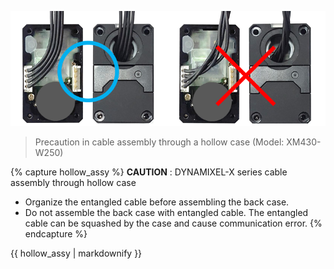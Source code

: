 
![](/assets/images/dxl/x/assembly/common/x-series_cable_assembly.png)

> Precaution in cable assembly through a hollow case (Model: XM430-W250)

{% capture hollow_assy %}
**CAUTION** : DYNAMIXEL-X series cable assembly through hollow case
- Organize the entangled cable before assembling the back case.
- Do not assemble the back case with entangled cable. The entangled cable can be squashed by the case and cause communication error.
{% endcapture %}

<div class="notice--warning">{{ hollow_assy | markdownify }}</div>
